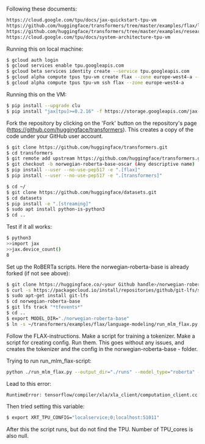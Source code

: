 Following these documents:
```bash
https://cloud.google.com/tpu/docs/jax-quickstart-tpu-vm
https://github.com/huggingface/transformers/tree/master/examples/flax/language-modeling#masked-language-modeling
https://github.com/huggingface/transformers/tree/master/examples/research_projects/jax-projects#how-to-install-relevant-libraries
https://cloud.google.com/tpu/docs/system-architecture-tpu-vm
```

Running this on local machine:
```bash
$ gcloud auth login
$ gcloud services enable tpu.googleapis.com
$ gcloud beta services identity create --service tpu.googleapis.com
$ gcloud alpha compute tpus tpu-vm create flax --zone europe-west4-a --accelerator-type v3-8 --version v2-alpha
$ gcloud alpha compute tpus tpu-vm ssh flax --zone europe-west4-a
```

Running this on the VM:
```bash
$ pip install --upgrade clu
$ pip install "jax[tpu]>=0.2.16" -f https://storage.googleapis.com/jax-releases/libtpu_releases.html
```

Fork the repository by clicking on the 'Fork' button on the repository's page (https://github.com/huggingface/transformers). This creates a copy of the code under your GitHub user account.
```bash
$ git clone https://github.com/huggingface/transformers.git
$ cd transformers
$ git remote add upstream https://github.com/huggingface/transformers.git
$ git checkout -b norwegian-roberta-base-oscar (Any descriptive name)
$ pip install --user --no-use-pep517 -e ".[flax]"
$ pip install --user --no-use-pep517 -e ".[transformers]"

$ cd ~/
$ git clone https://github.com/huggingface/datasets.git
$ cd datasets
$ pip install -e ".[streaming]"
$ sudo apt install python-is-python3
$ cd ..

```

Test if it all works:
```bash
$ python3
>>import jax
>>jax.device_count()
8
```

Set up the RoBERTa scripts. Here the norwegian-roberta-base is already forked (if not see above):

```bash
$ git clone https://huggingface.co/<your Github handle>/norwegian-roberta-base
$ curl -s https://packagecloud.io/install/repositories/github/git-lfs/script.deb.sh | sudo bash
$ sudo apt-get install git-lfs
$ cd norwegian-roberta-base
$ git lfs track "*tfevents*"
$ cd ..
$ export MODEL_DIR="./norwegian-roberta-base"
$ ln -s ~/transformers/examples/flax/language-modeling/run_mlm_flax.py run_mlm_flax.py

```

Follow the FLAX-instructions. Make a script for training a tokenizer. Make a script for creating config. Run them. This goes without any issues, and creates the tokenizer and the config in the norwegian-roberta-base - folder.


Trying to run run_mlm_flax-script:
```bash
python ./run_mlm_flax.py --output_dir="./runs" --model_type="roberta" --config_name="${MODEL_DIR}" --tokenizer_name="${MODEL_DIR}" --dataset_name="oscar" --dataset_config_name="unshuffled_deduplicated_no" --max_seq_length="128" --weight_decay="0.01" --per_device_train_batch_size="128" --per_device_eval_batch_size="128"  --learning_rate="3e-4" --warmup_steps="1000" --overwrite_output_dir --pad_to_max_length --num_train_epochs="10" --adam_beta1="0.9" --adam_beta2="0.98"
```
Lead to this error:
```bash
RuntimeError: tensorflow/compiler/xla/xla_client/computation_client.cc:273 : Missing XLA configuration
```

Then tried setting this variable:

```bash
$ export XRT_TPU_CONFIG="localservice;0;localhost:51011"
```

After this the script runs, but do not find the TPU. Number of TPU_cores is also null.






